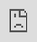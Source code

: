 
## Week 1 Assignment: Flixster

Submitted by: **Nicholas de Souza**

Estimated time spent: **8** hours spent in total

### Application Features

#### REQUIRED FEATURES

- [x] User can view a list of current movies from The Movie Database API as a grid view.
- [x] For each movie displayed, user can see the following details: `Title`, `Poster Image`, `Votes`.
- [x] User can load more current movies by clicking a button at the bottom of the list. The page should not refresh; movies should simply be added to the bottom.
- [x] Allow users to search for movies and display them in a grid view. Users should be able to clear results and view previous current movies displayed.
- [x] Website accounts for basic HTML/CSS accessibility features.
- [x] Website should be responsive.

#### STRETCH FEATURES

- [ ] Deploy website using GitHub Pages. 
- [ ] Allow user to view more details about a movie within a popup.
- [ ] Improve the user experience through CSS & animation.
- [ ] Allow movie video trailers to be played using [embedded YouTube](https://support.google.com/youtube/answer/171780?hl=en)
- [ ] Implement anything else that you can get done to improve the app functionality!

### Walkthrough Video


<iframe 
src="https://www.loom.com/share/ebbc9ac1312f432aa24a7fb4f02aacb0" frameborder="0" 
webkitallowfullscreen mozallowfullscreen allowfullscreen 
style="position: absolute; top: 0; left: 0; width: 100%; height: 100%;">
</iframe>

### Reflection

* Did the topics discussed in your labs prepare you to complete the assignment? Be specific, which features in your weekly assignment did you feel unprepared to complete?

The topics in my lab did prepare me to complete this assignment, specifically calling APIs. A feature that I felt unprepared to complete was more of the CSS aspect of it since the way I was able to get the grid view was very specific and it was something I hadn't heard of or used before.

* If you had more time, what would you have done differently? Would you have added additional features? Changed the way your project responded to a particular event, etc.
  
If I had more time, I would've focused more on the optional features and improving the overall styling of the webpage.

* Reflect on your project demo, what went well? Were there things that maybe didn't go as planned? Did you notice something that your peer did that you would like to try next time?

Overall, my project demo went well. Unfortunately I wasn't able to have the grid view ready for the demo but I was able to get that fixed soon afterwards. I noticed that a peer of mine was able to embed videos from YouTube and that's something I'd like to try if I had more time.

### Open-source libraries used

- Add any links to open-source libraries used in your project.

### Shout out

I'd like to give a shoutout to my group today, Susan and Diego. They were both a lot of help, specifically Diego, he was able to help me debug my search function and was very patient with me.
